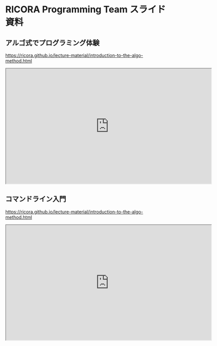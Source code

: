 # RICORA Programming Team スライド資料

## アルゴ式でプログラミング体験

https://ricora.github.io/lecture-material/introduction-to-the-algo-method.html

<iframe width="640" height="360" src="https://ricora.github.io/lecture-material/introduction-to-the-algo-method.html">
</iframe>

## コマンドライン入門

https://ricora.github.io/lecture-material/introduction-to-the-algo-method.html

<iframe width="640" height="360" src="https://ricora.github.io/lecture-material/introduction-to-the-command-line">
</iframe>